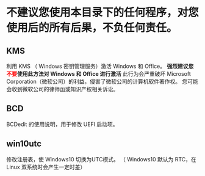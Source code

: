 # 不建议您使用本目录下的任何程序，对您使用后的所有后果，不负任何责任。

## KMS
利用 KMS （ Windows 密钥管理服务）激活 Windows 和 Office。
**强烈建议您<span style="color:red;">不要</span>使用此方法对 Windows 和 Office 进行激活**
此行为会严重破坏 Microsoft Corporation（微软公司）的利益，侵害了微软公司的计算机软件著作权。
您可能会收到微软公司的律师函或知识产权相关诉讼。

## BCD
BCDedit 的使用说明，用于修改 UEFI 启动项。
## win10utc
修改注册表，使 Windows10 切换为UTC模式。
（ Windows10 默认为 RTC，在 Linux 双系统时会产生一定时差）

